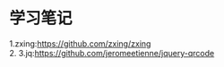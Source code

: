 学习笔记
===
1.zxing:https://github.com/zxing/zxing  
2.
3.jq:https://github.com/jeromeetienne/jquery-qrcode  